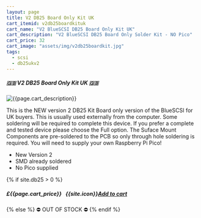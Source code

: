 ```yaml
---
layout: page
title: V2 DB25 Board Only Kit UK
cart_itemid: v2db25boardkituk
cart_name: "V2 BlueSCSI DB25 Board Only Kit UK"
cart_description: "V2 BlueSCSI DB25 Board Only Solder Kit - NO Pico"
cart_price: 32
cart_image: "assets/img/v2db25boardkit.jpg"
tags: 
  - scsi
  - db25ukv2
---
```


##### 🇬🇧 V2 DB25 Board Only Kit UK 🇬🇧

![{{page.cart_description}}]({{page.cart_image}})

This is the NEW version 2 DB25 Kit Board only version of the BlueSCSI for UK buyers. This is usually used externally from the computer. Some soldering will be required to complete this device. If you prefer a complete and tested device please choose the Full option. The Suface Mount Components are pre-soldered to the PCB so only through hole soldering is required. You will need to supply your own Raspberry Pi Pico!

* New Version 2
* SMD already soldered
* No Pico supplied

{% if site.db25 > 0 %}
##### £{{page.cart_price}} &nbsp; {{site.icon}}[Add to cart](/cart#{{page.cart_itemid}})
{% else %}
&#9940; OUT OF STOCK &#9940;
{% endif %}